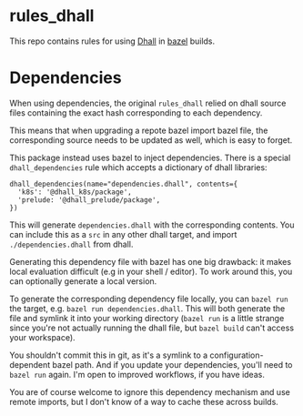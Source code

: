 # rules_dhall

This repo contains rules for using [Dhall](https://dhall-lang.org) in [bazel](https://bazel.build/) builds.

<!--
The rules use the method described by [@Gabriel439](https://github.com/Gabriel439) in [this answer](https://stackoverflow.com/questions/61139099/how-can-i-access-the-output-of-a-bazel-rule-from-another-rule-without-using-a-re)
 on stack overflow.

rules_dhall fetches binary releases of dhall from github - see section [command targets](#command-targets).

## Rule reference
### dhall_library
This rule takes a dhall file and makes it available to other rules.  The output of the 
rule is a tar archive that contains 3 files:
* the binary encoded, alpha normalized dhall expression (.cache/dhall)
* the dhall source file (source.dhall)
* a placeholder that includes the sha256 hash (binary.dhall)
   
Attribute  | Description |
---------- |  ---- |
name       | __string; required.__ 
entrypoint | __label; required.__  This is name of the dhall file that contains the expression that is the entrypoint to the package.  Any dhall references from another dhall package _must_ include the sha256 hash.
srcs       | __List of labels; optional.__ List of source files that are referenced from *entrypoint*.
deps       | __List of labels; optional.__ List of dhall_library targets that this rule should depend on.
data       | __List of labels; optional.__ The output of these targets will copied into this package so that dhall can reference them.
verbose    | __bool; optional.__  If True, will output verbose logging to the console.

See example [abcd](https://github.com/humphrej/dhall-bazel/tree/master/examples/abcd).

### dhall_yaml / dhall_json
   This rule runs a dhall output generator.  The output of the rule is the YAML or JSON file.

Attribute | Description |
----------| -----------| 
entrypoint | __label; required.__  This is name of the dhall file that contains the expression that is the entrypoint to the package.  Any dhall references from another dhall package _must_ include the sha256 hash.
srcs       | __List of labels; optional.__ List of source files that are referenced from *entrypoint*.
deps      | __List of labels; optional.__ List of dhall_library targets that this rule depends on.
data      | __List of labels; optional.__ The output of these targets will copied into this package so that dhall can reference them.
out       | __string; optional.__ Defaults to the src file prefix plus an extension of ".yaml" or ".json".
verbose   | __bool; optional.__  If True, will output verbose logging to the console.
args      | __List of string; optional.__ Adds additional arguments to dhall-to-yaml or dhall-to-json.

See example [abcd](https://github.com/humphrej/dhall-bazel/tree/master/examples/abcd)

## Command targets

TODO implement these...

To run dhall or dhall-to-yaml via bazel:
```shell script
bazel run //cmds:dhall -- —help
bazel run //cmds:dhall-to-yaml -- —help
bazel run //cmds:dhall-to-json -- —help
``` 

-->

# Dependencies

When using dependencies, the original `rules_dhall` relied on dhall source files containing the exact hash corresponding to each dependency.

This means that when upgrading a repote bazel import bazel file, the corresponding source needs to be updated as well, which is easy to forget.

This package instead uses bazel to inject dependencies. There is a special `dhall_dependencies` rule which accepts a dictionary of dhall libraries:

```
dhall_dependencies(name="dependencies.dhall", contents={
  'k8s': '@dhall_k8s/package',
  'prelude: '@dhall_prelude/package',
})
```

This will generate `dependencies.dhall` with the corresponding contents. You can include this as a `src` in any other dhall target, and import `./dependencies.dhall` from dhall.

Generating this dependency file with bazel has one big drawback: it makes local evaluation difficult (e.g in your shell / editor). To work around this, you can optionally generate a local version.

To generate the corresponding dependency file locally, you can `bazel run` the target, e.g. `bazel run dependencies.dhall`. This will both generate the file and symlink it into your working directory (`bazel run` is a little strange since you're not actually running the dhall file, but `bazel build` can't access your workspace).

You shouldn't commit this in git, as it's a symlink to a configuration-dependent bazel path. And if you update your dependencies, you'll need to `bazel run` again. I'm open to improved workflows, if you have ideas.

You are of course welcome to ignore this dependency mechanism and use remote imports, but I don't know of a way to cache these across builds.
